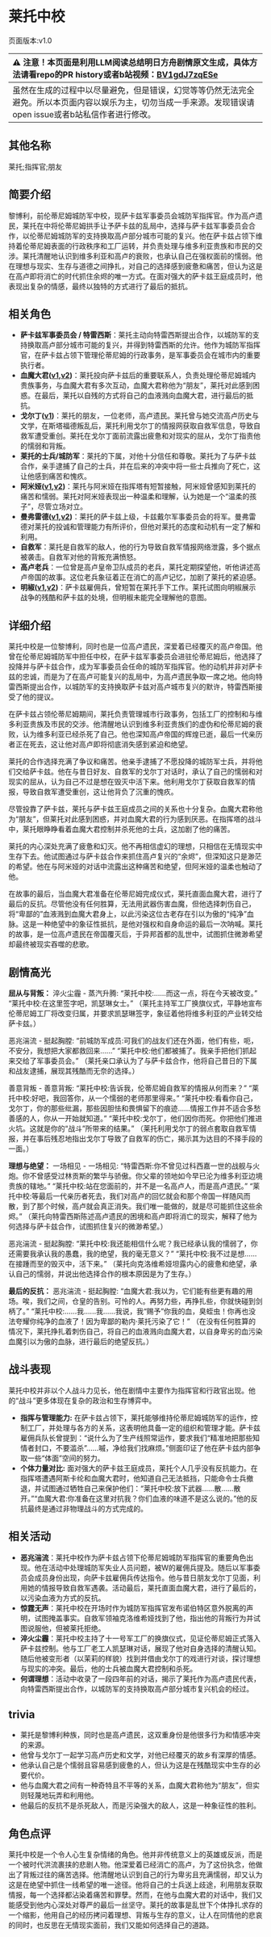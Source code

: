 # 莱托中校
页面版本:v1.0
 

| :warning: 注意！本页面是利用LLM阅读总结明日方舟剧情原文生成，具体方法请看repo的PR history或者b站视频：[BV1gdJ7zqESe](https://www.bilibili.com/video/BV1gdJ7zqESe/)         |
|:----------------------------|
| 虽然在生成的过程中以尽量避免，但是错误，幻觉等等仍然无法完全避免。所以本页面内容以娱乐为主，切勿当成一手来源。发现错误请open issue或者b站私信作者进行修改。|



## 其他名称
莱托;指挥官;朋友
## 简要介绍
黎博利，前伦蒂尼姆城防军中校，现萨卡兹军事委员会城防军指挥官。作为高卢遗民，莱托在中将伦蒂尼姆拱手让予萨卡兹的乱局中，选择与萨卡兹军事委员会合作，以伦蒂尼姆城防军的支持换取高卢部分城市可能的复兴。他在萨卡兹占领下维持着伦蒂尼姆表面的行政秩序和工厂运转，并负责处理与维多利亚贵族和市民的交涉。莱托清醒地认识到维多利亚和高卢的衰败，也承认自己在强权面前的懦弱。他在理想与现实、生存与道德之间挣扎，对自己的选择感到疲惫和痛苦，但认为这是在高卢即将消亡的时代抓住余烬的唯一方式。在面对强大的萨卡兹王庭成员时，他表现出复杂的情感，最终以独特的方式进行了最后的抵抗。
## 相关角色
-   **萨卡兹军事委员会 / 特雷西斯**：莱托主动向特雷西斯提出合作，以城防军的支持换取高卢部分城市可能的复兴，并得到特雷西斯的允许。他作为城防军指挥官，在萨卡兹占领下管理伦蒂尼姆的行政事务，是军事委员会在城市内的重要执行者。
-   **血魔大君([v1](extended_char_xue_mo_da_jun.md),[v2](../char_v3/extended_char_xue_mo_da_jun.md))**：莱托投向萨卡兹后的重要联系人，负责处理伦蒂尼姆城内贵族事务，与血魔大君有多次互动，血魔大君称他为“朋友”，莱托对此感到困惑。在最后，莱托以自残的方式将自己的血液溅向血魔大君，进行最后的抵抗。
-   **戈尔丁([v1](extended_char_ge_er_ding.md))**：莱托的朋友，一位老师，高卢遗民。莱托曾与她交流高卢历史与文学，在斯塔福德叛乱后，莱托利用戈尔丁的情报网获取自救军信息，导致自救军遭受重创。莱托在戈尔丁面前流露出疲惫和对现实的屈从，戈尔丁指责他的懦弱和背叛。
-   **莱托的士兵/城防军**：莱托的下属，对他十分信任和尊敬。莱托为了与萨卡兹合作，亲手逮捕了自己的士兵，并在后来的冲突中将一些士兵推向了死亡，这让他感到痛苦和愧疚。
-   **阿米娅([v1](char_002_amiya.md),[v2](../char_v3/char_002_amiya.md))**：莱托与阿米娅在指挥塔有短暂接触，阿米娅曾感知到莱托的痛苦和懦弱。莱托对阿米娅表现出一种温柔和理解，认为她是一个“温柔的孩子”，尽管立场对立。
-   **曼弗雷德([v1](extended_char_man_fu_lei_de.md),[v2](../char_v3/extended_char_man_fu_lei_de.md))**：莱托的萨卡兹上级，卡兹戴尔军事委员会的将军。曼弗雷德对莱托的投诚和管理能力有所评价，但他对莱托的态度和动机有一定了解和利用。
-   **自救军**：莱托是自救军的敌人，他的行为导致自救军情报网络泄露，多个据点被袭击。自救军对他的背叛充满愤怒。
-   **高卢老兵**：一位曾是高卢皇帝卫队成员的老兵，莱托定期探望他，听他讲述高卢帝国的故事。这位老兵象征着正在消亡的高卢记忆，加剧了莱托的紧迫感。
-   **明椒([v1](char_4071_peper.md),[v2](../char_v3/char_4071_peper.md))**：萨卡兹雇佣兵，曾短暂在莱托手下工作。莱托试图向明椒展示战争的残酷和萨卡兹的处境，但明椒未能完全理解他的意图。
## 详细介绍
莱托中校是一位黎博利，同时也是一位高卢遗民，深爱着已经覆灭的高卢帝国。他曾在伦蒂尼姆城防军中担任中校，在萨卡兹军事委员会进驻伦蒂尼姆后，他选择了投降并与萨卡兹合作，成为军事委员会任命的城防军指挥官。他的动机并非对萨卡兹的忠诚，而是为了在高卢可能复兴的乱局中，为高卢遗民争取一席之地。他向特雷西斯提出合作，以城防军的支持换取萨卡兹对高卢城市复兴的默许，特雷西斯接受了他的提议。

在萨卡兹占领伦蒂尼姆期间，莱托负责管理城市行政事务，包括工厂的控制和与维多利亚贵族及市民的交涉。他清醒地认识到维多利亚贵族们的虚伪和伦蒂尼姆的衰败，认为维多利亚已经杀死了自己。他也深知高卢帝国的辉煌已逝，最后一代亲历者正在死去，这让他对高卢即将彻底消失感到紧迫和绝望。

莱托的合作选择充满了争议和痛苦。他亲手逮捕了不愿投降的城防军士兵，并将他们交给萨卡兹。他在与昔日好友、自救军的戈尔丁对话时，承认了自己的懦弱和对现实的屈从，认为自己不过是想在毁灭中活下来。他利用戈尔丁获取自救军的情报，导致自救军遭受重创，这让他背负了沉重的愧疚。

尽管投靠了萨卡兹，莱托与萨卡兹王庭成员之间的关系也十分复杂。血魔大君称他为“朋友”，但莱托对此感到困惑，并对血魔大君的行为感到厌恶。在指挥塔的战斗中，莱托眼睁睁看着血魔大君控制并杀死他的士兵，这加剧了他的痛苦。

莱托的内心深处充满了疲惫和幻灭。他不再相信虚幻的理想，只相信在无情现实中生存下去。他试图通过与萨卡兹合作来抓住高卢复兴的“余烬”，但深知这只是渺茫的希望。他在与阿米娅的对话中流露出这种痛苦和绝望，但阿米娅的温柔也触动了他。

在故事的最后，当血魔大君准备在伦蒂尼姆完成仪式，莱托直面血魔大君，进行了最后的反抗。尽管他没有任何胜算，无法用武器伤害血魔，但他选择刺伤自己，将“卑鄙的”血液溅到血魔大君身上，以此污染这位古老存在引以为傲的“纯净”血脉。这是一种绝望中的象征性抵抗，是他对强权和自身命运的最后一次呐喊。莱托的故事，是一位高卢遗民在帝国覆灭后，于异邦首都的乱世中，试图抓住微渺希望却最终被现实吞噬的悲歌。
## 剧情高光
**屈从与背叛：**
淬火尘霾 - 蒸汽升腾: “莱托中校:......而这一点，将在今天被改变。” “莱托中校:在这里签字吧，凯瑟琳女士。”
（莱托主持军工厂换旗仪式，平静地宣布伦蒂尼姆工厂将改变归属，并要求凯瑟琳签字，象征着他将维多利亚的产业转交给萨卡兹。）

恶兆湍流 - 挺起胸膛: “前城防军成员:可我们的战友们还在外面，他们有些，呃，不安分，我想把大家都救回来......” “莱托中校:他们都被捕了。我亲手把他们抓起来交给了军事委员会。”
（莱托亲口承认为了与萨卡兹合作，他将自己昔日的下属和战友逮捕，展现其残酷而无奈的选择。）

善意背叛 - 善意背叛: “莱托中校:告诉我，伦蒂尼姆自救军的情报从何而来？” “莱托中校:好吧，我回答你，从一个懦弱的老师那里得来。” “莱托中校:看看你自己，戈尔丁，你的那些纰漏，那些因胆怯和畏惧留下的痕迹......情报工作并不适合多愁善感的人，你从一开始就知道。” “莱托中校:戈尔丁，他们因你而死。你把他们推进火坑。这就是你的“战斗”所带来的结果。”
（莱托利用戈尔丁的弱点套取自救军情报，并在事后残忍地指出戈尔丁导致了自救军的伤亡，揭示其为达目的不择手段的一面。）

**理想与绝望：**
一场相见 - 一场相见: “特雷西斯:你不曾见过科西嘉一世的战舰与火炮。你不曾感受过林贡斯的繁华与骄傲。你父辈的领地如今早已沦为维多利亚边境贵族的辖地。” “莱托中校:站在您面前的，并不是一名高卢人，而是高卢遗民。” “莱托中校:等最后一代亲历者死去，我们对高卢的回忆就会和那个帝国一样随风而散，到了那个时候，高卢就会真正消失。我们唯一能做的，就是尽可能抓住这些余烬。”
（莱托向特雷西斯陈述高卢遗民的困境和高卢即将消亡的现实，解释了他为何选择与萨卡兹合作，试图抓住复兴的微渺希望。）

恶兆湍流 - 挺起胸膛: “莱托中校:我还能相信什么呢？我已经承认我的懦弱了，你还需要我承认我的愚蠢，我的绝望，我的毫无意义？” “莱托中校:我不过是想......在接踵而至的毁灭中，活下来。”
（莱托向克洛维希娅坦露内心的疲惫和绝望，承认自己的懦弱，并说出他选择合作的根本原因是为了生存。）

**最后的反抗：**
恶兆湍流 - 挺起胸膛: “血魔大君:我以为，它们能有些更有趣的用场。唉，我们之间，仓皇的告别。可怜的人。再努力些，再挣扎些，你就快碰到剑柄了。” “莱托中校:......我......我......我说，我“赐予”你我的血，臭蛭虫！你再也没法夸耀你纯净的血液了！因为卑鄙的勒内·莱托污染了它！”
（在没有任何胜算的情况下，莱托挣扎着刺伤自己，将自己的血液溅向血魔大君，以自身卑劣的血污染血魔引以为傲的血脉，进行最后的绝望反抗。）
## 战斗表现
莱托中校并非以个人战斗力见长，他在剧情中主要作为指挥官和行政官出现。他的“战斗”更多体现在复杂的政治和生存博弈中。
*   **指挥与管理能力:** 在萨卡兹占领下，莱托能够维持伦蒂尼姆城防军的运作，控制工厂，并处理与各方的关系，这表明他具备一定的组织和管理才能。萨卡兹雇佣兵队长曾提到：“说什么为了生产线照常运作，要求我们“精准地把那些知情者封口，不要滥杀”......嘁，净给我们找麻烦。”侧面印证了他在萨卡兹内部争取一些“体面”空间的努力。
*   **个体力量对比:** 面对强大的萨卡兹王庭成员，莱托个人几乎没有反抗能力。在指挥塔遭遇阿斯卡纶和血魔大君时，他知道自己无法抵挡，只能命令士兵撤退，并试图通过牺牲自己来保护他们：“莱托中校:放下武器......散......散开。”“血魔大君:你准备在这里对抗我？你们血液的味道不是这么说的。”他的反抗最终是通过非物理战斗的方式完成的。
## 相关活动
-   **恶兆湍流**：莱托中校作为萨卡兹占领下伦蒂尼姆城防军指挥官的重要角色出现。他在活动中处理城防军失业人员问题，被W的雇佣兵提及。随后以军事委员会成员身份出现，向萨卡兹雇佣兵传达指令。他与昔日朋友戈尔丁见面，利用她的情报导致自救军遇袭。活动最后，莱托直面血魔大君，进行了最后的，以污染血液为方式的反抗。
-   **惊霆无声**：莱托中校在开场时作为城防军指挥官发布诺伯特区意外脱离的声明，试图掩盖事实。自救军领袖克洛维希娅找到了他，指出他的背叛行为并试图说服他，但被莱托拒绝。
-   **淬火尘霾**：莱托中校主持了十一号军工厂的换旗仪式，见证伦蒂尼姆正式落入萨卡兹控制。他与工厂老工人凯瑟琳对话，展现了他对自身选择的清醒认知。随后他被变形者（以茉莉的样貌）找到并借由戈尔丁的戏进行对谈，探讨理想与现实的冲突。最后，他的士兵被血魔大君控制和杀死。
-   **何谓理想**：活动中收录了一段四年前的对话，揭示了莱托作为高卢遗民代表，向特雷西斯提出合作，以城防军的支持换取高卢部分城市复兴机会的经过。
## trivia
*   莱托是黎博利种族，同时也是高卢遗民，这双重身份是他很多行为和情感冲突的来源。
*   他曾与戈尔丁一起学习高卢历史和文学，对他已经覆灭的故乡有深厚的情感。
*   他承认自己是个懦弱且容易感到疲惫的人，但认为这是在残酷现实中生存的必要代价。
*   他与血魔大君之间有一种奇特且不平等的关系，血魔大君称他为“朋友”，但实则轻蔑地玩弄和利用他。
*   他最后的反抗不是杀死敌人，而是污染强大的敌人，这是一种象征性的胜利。
## 角色点评
莱托中校是一个令人心生复杂情绪的角色。他并非传统意义上的英雄或反派，而是一个被时代洪流裹挟的悲剧人物。他深爱着已经消亡的高卢，为了这份执念，他做出了背叛过往的痛苦选择。他清醒地认识到自己的行为卑劣且充满懦弱，却又认为这是在绝望中抓住一线希望的唯一途径。他将自己的士兵送上歧途，利用朋友获取情报，每一个选择都沾染着痛苦和罪孽。然而，在他与血魔大君的对话中，我们又能感受到他内心深处对尊严的最后一丝坚守。莱托的故事是乱世下个体挣扎求存的一个缩影，他用自己的经历拷问着理想、背叛与生存的意义，让人在同情他的悲哀的同时，也反思在无情现实面前，我们又能如何选择自己的道路。
